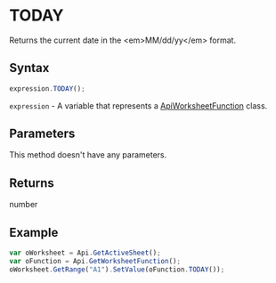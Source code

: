 # TODAY

Returns the current date in the &lt;em&gt;MM/dd/yy&lt;/em&gt; format.

## Syntax

```javascript
expression.TODAY();
```

`expression` - A variable that represents a [ApiWorksheetFunction](../ApiWorksheetFunction.md) class.

## Parameters

This method doesn't have any parameters.

## Returns

number

## Example



```javascript
var oWorksheet = Api.GetActiveSheet();
var oFunction = Api.GetWorksheetFunction();
oWorksheet.GetRange("A1").SetValue(oFunction.TODAY());
```
